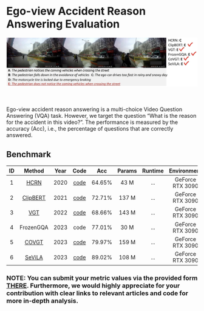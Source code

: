 # Ego-view Accident Reason Answering Evaluation

<div align="center">
  <img src="../images/ra.png" width="900"/>
  <div>&nbsp;</div>

  <div>&nbsp;</div>
</div>

Ego-view accident reason answering is a multi-choice Video Question Answering (VQA) task. However, we target the question “What is the reason for the accident in this video?”. The performance is measured by the accuracy (Acc), i.e., the percentage of questions that are correctly answered.

## Benchmark

| ID | Method | Year | Code | Acc | Params | Runtime | Environment |
|:--:|:--:|:--:|:--:|:--:|:--:|:--:|:--:|
| 1 | [HCRN](https://arxiv.org/abs/2002.10698) | 2020 | [code](https://github.com/thaolmk54/hcrn-videoqa) | 64.65% | 43 M | ... | GeForce RTX 3090 |
| 2 | [ClipBERT](https://openaccess.thecvf.com/content/CVPR2021/html/Lei_Less_Is_More_ClipBERT_for_Video-and-Language_Learning_via_Sparse_Sampling_CVPR_2021_paper.html) | 2021 | [code](https://github.com/jayleicn/ClipBERT) | 72.71% | 137 M | ... | GeForce RTX 3090 |
| 3 | [VGT](https://link.springer.com/chapter/10.1007/978-3-031-20059-5_3) | 2022 | [code](https://github.com/sail-sg/vgt) | 68.66% | 143 M | ... | GeForce RTX 3090 |
| 4 | FrozenGQA | 2023 | code | 77.01% | 30 M | ... | GeForce RTX 3090 |
| 5 | [COVGT](https://ieeexplore.ieee.org/document/10172254) | 2023 | [code](https://github.com/doc-doc/covgt) | 79.97% | 159 M | ... | GeForce RTX 3090 |
| 6 | [SeViLA](https://arxiv.org/abs/2305.06988) | 2023 | [code](https://github.com/yui010206/sevila) | 89.02% | 108 M | ... | GeForce RTX 3090 |

### NOTE: You can submit your metric values via the provided form [THERE](http://www.lotvsmmau.net/MMAU/ArA). Furthermore, we would highly appreciate for your contribution with clear links to relevant articles and code for more in-depth analysis.
